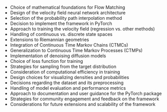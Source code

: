 - Choice of mathematical foundations for Flow Matching
- Design of the velocity field neural network architecture
- Selection of the probability path interpolation method
- Decision to implement the framework in PyTorch
- Approach to training the velocity field (regression vs. other methods)
- Handling of continuous vs. discrete state spaces
- Extensions to Riemannian geometries
- Integration of Continuous Time Markov Chains (CTMCs)
- Generalization to Continuous Time Markov Processes (CTMPs)
- Implementation of denoising diffusion models
- Choice of loss function for training
- Strategies for sampling from the target distribution
- Consideration of computational efficiency in training
- Design choices for visualizing densities and probabilities
- Decisions regarding the dataset and its preprocessing
- Handling of model evaluation and performance metrics
- Approach to documentation and user guidance for the PyTorch package
- Strategies for community engagement and feedback on the framework
- Considerations for future extensions and scalability of the framework